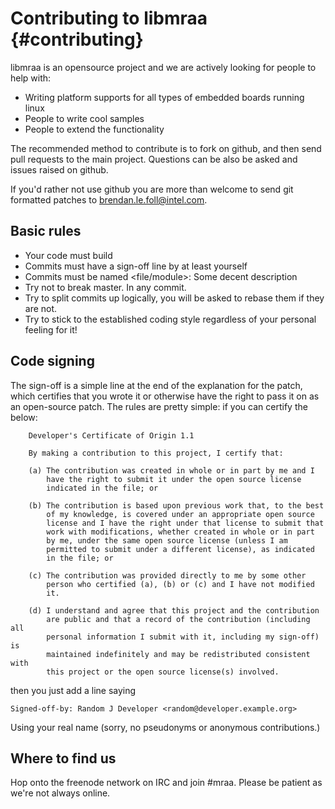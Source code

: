 Contributing to libmraa                           {#contributing} 
======================

libmraa is an opensource project and we are actively looking for people to help
with:

- Writing platform supports for all types of embedded boards running linux
- People to write cool samples
- People to extend the functionality

The recommended method to contribute is to fork on github, and then send pull
requests to the main project. Questions can be also be asked and issues raised
on github.

If you'd rather not use github you are more than welcome to send git formatted
patches to brendan.le.foll@intel.com.

Basic rules
-----------
- Your code must build
- Commits must have a sign-off line by at least yourself
- Commits must be named <file/module>: Some decent description
- Try not to break master. In any commit.
- Try to split commits up logically, you will be asked to rebase them if they
  are not.
- Try to stick to the established coding style regardless of your personal feeling for it!

Code signing
------------

The sign-off is a simple line at the end of the explanation for the
patch, which certifies that you wrote it or otherwise have the right to pass it
on as an open-source patch.  The rules are pretty simple: if you can certify
the below:

        Developer's Certificate of Origin 1.1

        By making a contribution to this project, I certify that:

        (a) The contribution was created in whole or in part by me and I
            have the right to submit it under the open source license
            indicated in the file; or

        (b) The contribution is based upon previous work that, to the best
            of my knowledge, is covered under an appropriate open source
            license and I have the right under that license to submit that
            work with modifications, whether created in whole or in part
            by me, under the same open source license (unless I am
            permitted to submit under a different license), as indicated
            in the file; or

        (c) The contribution was provided directly to me by some other
            person who certified (a), (b) or (c) and I have not modified
            it.

        (d) I understand and agree that this project and the contribution
            are public and that a record of the contribution (including all
            personal information I submit with it, including my sign-off) is
            maintained indefinitely and may be redistributed consistent with
            this project or the open source license(s) involved.

then you just add a line saying

	Signed-off-by: Random J Developer <random@developer.example.org>

Using your real name (sorry, no pseudonyms or anonymous contributions.)

Where to find us
----------------

Hop onto the freenode network on IRC and join #mraa. Please be patient as we're
not always online.

